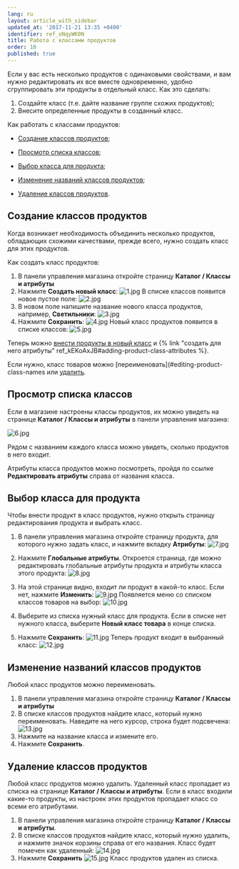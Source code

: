 ```yaml
---
lang: ru
layout: article_with_sidebar
updated_at: '2017-11-21 13:35 +0400'
identifier: ref_oNqyWK0N
title: Работа с классами продуктов
order: 10
published: true
---
```

Если у вас есть несколько продуктов с одинаковыми свойствами, и вам нужно редактировать их все вместе одновременно, удобно сгруппировать эти продукты в отдельный класс. Как это сделать:

1.  Создайте класс (т.е. дайте название группе схожих продуктов);
2.  Внесите определенные продукты в созданный класс.

Как работать с классами продуктов:

*   [Создание классов продуктов](#создание-классов-продуктов);

*   [Просмотр списка классов](#просмотр-списка-классов);

*   [Выбор класса для продукта](#выбор-класса-для-продукта);

*   [Изменение названий классов продуктов](#изменение-названий-классов-продуктов);

*   [Удаление классов продуктов](#удаление-классов-продуктов).

## Создание классов продуктов

Когда возникает необходимость объединить несколько продуктов, обладающих схожими качествами, прежде всего, нужно создать класс для этих продуктов. 

Как создать класс продуктов:

1.  В панели управления магазина откройте страницу  **Каталог / Классы и атрибуты**
2.  Нажмите **Создать новый класс**:
    ![1.jpg]({{site.baseurl}}/attachments/ref_oNqyWK0N/1.jpg)
    В списке классов появится новое пустое поле:
    ![2.jpg]({{site.baseurl}}/attachments/ref_oNqyWK0N/2.jpg)
3.  В новом поле напишите название нового класса продуктов, например, **Светильники**:
    ![3.jpg]({{site.baseurl}}/attachments/ref_oNqyWK0N/3.jpg)
4.  Нажмите **Сохранить**:
    ![4.jpg]({{site.baseurl}}/attachments/ref_oNqyWK0N/4.jpg)
    Новый класс продуктов появится в списке классов:
    ![5.jpg]({{site.baseurl}}/attachments/ref_oNqyWK0N/5.jpg)

Теперь можно [внести продукты в новый класс](#assigning-product-classes-to-products) и {% link "создать для него атрибуты" ref_kEKoAxJB#adding-product-class-attributes %}.

Если нужно, класс товаров можно [переименовать](#editing-product-class-names или [удалить](#deleting-product-classes).

## Просмотр списка классов

Если в магазине настроены классы продуктов, их можно увидеть на странице **Каталог / Классы и атрибуты** в панели управления магазина:

![6.jpg]({{site.baseurl}}/attachments/ref_oNqyWK0N/6.jpg)

Рядом с названием каждого класса можно увидеть, сколько продуктов в него входит.

Атрибуты класса продуктов можно посмотреть, пройдя по ссылке **Редактировать атрибуты** справа от названия класса.

## Выбор класса для продукта

Чтобы внести продукт в класс продуктов, нужно открыть страницу редактирования продукта и выбрать класс. 

1.  В панели управления магазина откройте страницу продукта, для которого нужно задать класс, и нажмите вкладку **Атрибуты**:
    ![7.jpg]({{site.baseurl}}/attachments/ref_oNqyWK0N/7.jpg)
2.  Нажмите **Глобальные атрибуты**. Откроется страница, где можно редактировать глобальные атрибуты продукта и атрибуты класса этого продукта:
    ![8.jpg]({{site.baseurl}}/attachments/ref_oNqyWK0N/8.jpg)
3.  На этой странице видно, входит ли продукт в какой-то класс. Если нет, нажмите **Изменить**:
    ![9.jpg]({{site.baseurl}}/attachments/ref_oNqyWK0N/9.jpg)
    Появляется меню со списком классов товаров на выбор:
    ![10.jpg]({{site.baseurl}}/attachments/ref_oNqyWK0N/10.jpg)
4.  Выберите из списка нужный класс для продукта. Если в списке нет нужного класса, выберите **Новый класс товара** в конце списка.
    
5.  Нажмите **Сохранить**:
    ![11.jpg]({{site.baseurl}}/attachments/ref_oNqyWK0N/11.jpg)
    Теперь продукт входит в выбранный класс:
    ![12.jpg]({{site.baseurl}}/attachments/ref_oNqyWK0N/12.jpg)

## Изменение названий классов продуктов

Любой класс продуктов можно переименовать.

1.  В панели управления магазина откройте страницу **Каталог / Классы и атрибуты**
2.  В списке классов продуктов найдите класс, который нужно переименовать. Наведите на него курсор, строка будет подсвечена:
    ![13.jpg]({{site.baseurl}}/attachments/ref_oNqyWK0N/13.jpg)
3.  Нажмите на название класса и измените его. 
4.  Нажмите **Сохранить**.
    
## Удаление классов продуктов

Любой класс продуктов можно удалить. Удаленный класс пропадает из списка на странице **Каталог / Классы и атрибуты**. Если в класс входили какие-то продукты, из настроек этих продуктов пропадает класс со всеми его атрибутами. 

1.  В панели управления магазина откройте страницу **Каталог / Классы и атрибуты**.
2.  В списке классов продуктов найдите класс, который нужно удалить, и нажмите значок корзины справа от его названия. Класс будет помечен как удаленный:
    ![14.jpg]({{site.baseurl}}/attachments/ref_oNqyWK0N/14.jpg)
3.  Нажмите **Сохранить**
    ![15.jpg]({{site.baseurl}}/attachments/ref_oNqyWK0N/15.jpg)
    Класс продуктов удален из списка.


